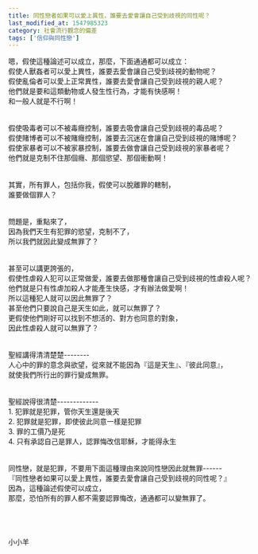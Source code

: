 ```yaml
---
title: 同性戀者如果可以愛上異性，誰要去愛會讓自己受到歧視的同性呢？
last_modified_at: 1547985323
category: 社會流行觀念的偏差
tags: ['信仰與同性戀']
---
```


<p>嗯，假使這種論述可以成立，那麼，下面通通都可以成立：<br/><!--more-->假使人獸姦者可以愛上異性，誰要去愛會讓自己受到歧視的動物呢？<br/>假使亂倫者可以愛上正常異性，誰要去愛會讓自己受到歧視的親人呢？<br/>他們就是要和這類動物或人發生性行為，才能有快感啊！<br/>和一般人就是不行啊！<br/><br/><br/>假使吸毒者可以不被毒癮控制，誰要去吸會讓自己受到歧視的毒品呢？<br/>假使賭博者可以不被賭癮控制，誰要去沉迷在會讓自己受到歧視的賭博呢？<br/>假使家暴者可以不被家暴控制，誰要去做會讓自己受到歧視的家暴者呢？<br/>他們就是克制不住那個癮、那個慾望、那個衝動啊！<br/><br/><br/>其實，所有罪人，包括你我，假使可以脫離罪的轄制，<br/>誰要做個罪人？<br/><br/><br/>問題是，重點來了，<br/>因為我們天生有犯罪的慾望，克制不了，<br/>所以我們就因此變成無罪了？<br/><br/><br/>甚至可以講更誇張的，<br/>假使性虐殺人犯可以正常做愛，誰要去做那種會讓自己受到歧視的性虐殺人呢？<br/>他們就是只有性虐加殺人才能產生快感，才有辦法做愛啊！<br/>所以這種犯人就可以因此無罪了？<br/>甚至他們只要說自己是天生如此，就可以無罪了？<br/>更假使他們剛好可以找到不想活的、對方也同意的對象，<br/>因此性虐殺人就可以無罪了？<br/><br/><br/>聖經講得清清楚楚--------<br/>人心中的罪的意念與欲望，從來就不能因為『這是天生』、『彼此同意』，<br/>就使我們所行出的罪行變成無罪。<br/><br/><br/>聖經說得很清楚-------------<br/>1.	犯罪就是犯罪，管你天生還是後天<br/>2.	犯罪就是犯罪，即使彼此同意一樣是犯罪<br/>3.	罪的工價乃是死<br/>4.	只有承認自己是罪人，認罪悔改信耶穌，才能得永生<br/><br/><br/>同性戀，就是犯罪，不要用下面這種理由來說同性戀因此就無罪------<br/>『同性戀者如果可以愛上異性，誰要去愛會讓自己受到歧視的同性呢？』<br/>因為，這種論述假使可以成立，<br/>那麼，恐怕所有的罪人都不需要認罪悔改，通通都可以變無罪了。<br/><br/><br/><br/><br/>小小羊<br/><br/><br/><br/>
</p>